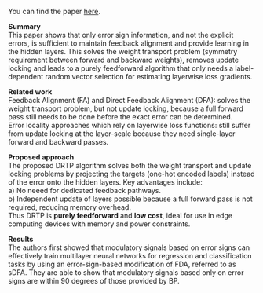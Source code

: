 You can find the paper [here](https://arxiv.org/pdf/1909.01311.pdf).

**Summary**   
This paper shows that only error sign information, and not the explicit errors, is sufficient to maintain feedback alignment and provide learning in the hidden layers. This solves the weight transport problem (symmetry requirement between forward and backward weights), removes update locking and leads to a purely feedforward algorithm that only needs a label-dependent random vector selection for estimating layerwise loss gradients. 

**Related work**   
Feedback Alignment (FA) and Direct Feedback Alignment (DFA): solves the weight transport problem, but not update locking, because a full forward pass still needs to be done before the exact error can be determined.  
Error locality approaches which rely on layerwise loss functions: still suffer from update locking at the layer-scale because they need single-layer forward and backward passes. 

**Proposed approach**   
The proposed DRTP algorithm solves both the weight transport and update locking problems by projecting the targets (one-hot encoded labels) instead of the error onto the hidden layers. Key advantages include:  
a) No neeed for dedicated feedback pathways.    
b) Independent update of layers possible because a full forward pass is not required, reducing memory overhead.    
Thus DRTP is **purely feedforward** and **low cost**, ideal for use in edge computing devices with memory and power constraints.

**Results**   
The authors first showed that modulatory signals based on error signs can effectively train multilayer neural networks for regression and classification tasks by using an error-sign-based modification of FDA, referred to as sDFA. They are able to show that modulatory signals based only on error signs are within 90 degrees of those provided by BP.
